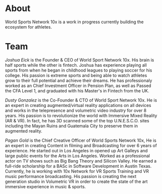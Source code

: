 # About

World Sports Network 10x is a work in progress currently building the ecosystem for athletes.

# Team
*Joshua Eick* is the Founder & CEO of World Sport Network 10x. His brain is half sports while the other is fintech. Joshua has experience playing all sports from when he began in childhood leagues to playing soccer for his college. His passion is extreme sports and being able to watch athletes grow to their full potential and achieve their dreams. He has professionaly worked as an Chief Investment Officer in Pension Plan, as well as Passed the CFA Level 1, and graduated with his Master's in Fintech from the UK. 

*Dusty Gonzalez* is the Co-Founder & CTO of World Sport Network 10x. He is an expert in creating augmented/virtual reality applications on all devices and works in the telepresence and volumetric video industry for over 8 years. His passion is to revolutionize the world with Immersive Mixed Reality (AR & VR). In fact, he has 3D scanned some of the top U.N.E.S.C.O. sites including the Mayan Ruins and Guatemala City to preserve them in augmented reality.

*Pagan Gold* is the Chief Creative Officer of World Sports Network 10x, He is an expert in creating Content in filming and Broadcasting for over 6 years of experience. He started out in Los Angeles in opened up Art Galleys and large public events for the Arts in Los Angeles. Worked as a professional actor on TV shows such as Big Bang Theory and Silicon Valley. He earned a full-ride scholarship for a BASc in Software Development in Austin Texas. Currently, he is working with 10x Network for VR Sports Training and VR music performance broadcasting. His passion is creating the next generation studio in Volumetric VR in order to create the state of the art immersive experience in music & sports.

